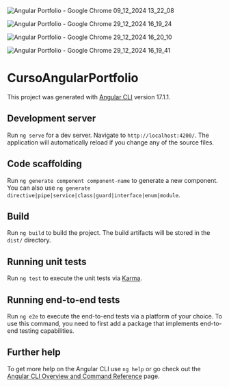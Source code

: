![Angular Portfolio - Google Chrome 09_12_2024 13_22_08](https://github.com/user-attachments/assets/0280a6f1-4c09-4558-b602-3bb665dfaaa9)

![Angular Portfolio - Google Chrome 29_12_2024 16_19_24](https://github.com/user-attachments/assets/8781cc7e-ab41-4858-81a7-d0b03c0424a1)

![Angular Portfolio - Google Chrome 29_12_2024 16_20_10](https://github.com/user-attachments/assets/879a83d0-a032-458b-a0f7-f7e5eae99ad6)

![Angular Portfolio - Google Chrome 29_12_2024 16_19_41](https://github.com/user-attachments/assets/1ea27049-c2ae-4853-a6a2-278df1a20bbf)





# CursoAngularPortfolio

This project was generated with [Angular CLI](https://github.com/angular/angular-cli) version 17.1.1.

## Development server

Run `ng serve` for a dev server. Navigate to `http://localhost:4200/`. The application will automatically reload if you change any of the source files.

## Code scaffolding

Run `ng generate component component-name` to generate a new component. You can also use `ng generate directive|pipe|service|class|guard|interface|enum|module`.

## Build

Run `ng build` to build the project. The build artifacts will be stored in the `dist/` directory.

## Running unit tests

Run `ng test` to execute the unit tests via [Karma](https://karma-runner.github.io).

## Running end-to-end tests

Run `ng e2e` to execute the end-to-end tests via a platform of your choice. To use this command, you need to first add a package that implements end-to-end testing capabilities.

## Further help

To get more help on the Angular CLI use `ng help` or go check out the [Angular CLI Overview and Command Reference](https://angular.io/cli) page.
